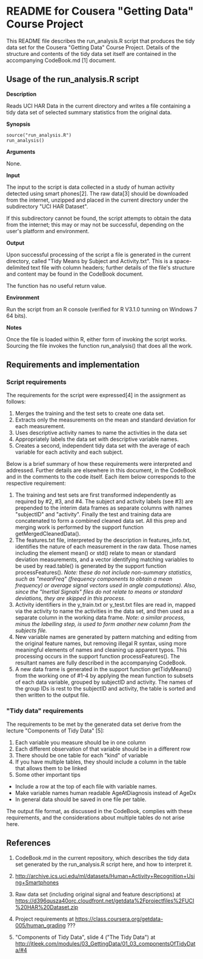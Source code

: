 
README for Cousera "Getting Data" Course Project
========================================================

This README file describes the run_analysis.R script that produces the tidy data set  for the Cousera "Getting Data" Course Project. Details of the structure and contents of the tidy data set itself are contained in the accompanying CodeBook.md [1] document.

 
Usage of the run_analysis.R script
--------------------------

**Description**

Reads UCI HAR Data in the current directory and writes a file containing a tidy data set of selected summary statistics from the original data.

**Synopsis**

    source("run_analysis.R")
    run_analysis()

**Arguments**

None.

**Input**

The input to the script is data collected in a study of human activity detected using smart phones[2]. The raw data[3] should be downloaded from the internet, unzipped and placed in the current directory under the subdirectory "UCI HAR Dataset".

If this subdirectory cannot be found, the script attempts to obtain the data from the internet; this may or may not be successful, depending on the user's platform and environment.
 
**Output**

Upon successful processing of the script a file is generated in the current directory, called "Tidy Means by Subject and Activity.txt". This is a space-delimited text file with column headers; further details of the file's structure and content may be found in the CodeBook document.

The function has no useful return value.

**Environment**

Run the script from an R console (verified for R V3.1.0 tunning on Windows 7 64 bits). 

**Notes**

Once the file is loaded within R, either form of invoking the script works. Sourcing the file invokes the function run_analysis() that does all the work.


Requirements and implementation
------------

### Script requirements

The requirements for the script were expressed[4] in the assignment as follows:
 
  1. Merges the training and the test sets to create one data set.
  2. Extracts only the measurements on the mean and standard deviation  for each measurement.
  3. Uses descriptive activity names to name the activities in the data set
  4. Appropriately labels the data set with descriptive variable names.
  5. Creates a second, independent tidy data set with the average of each variable for each activity and each subject. 

Below is a brief summary of how these requirements were interpreted and addressed. Further details are elsewhere in this document, in the CodeBook and in the comments to the code itself. Each item below corresponds to the respective requirement:

  1. The training and test sets are first transformed independently as required by #2, #3, and #4. The subject and activity labels (see #3) are prepended to the interim data frames as separate columns with names "subjectID" and "activity". Finally the test and training data are concatenated to form a combined cleaned data set. All this prep and merging work is performed by the support function getMergedCleanedData().
  2. The features.txt file, interpreted by the description in features_info.txt, identifies the nature of each measurement in the raw data. Those names including the element  mean() or std() relate to mean or standard deviation measurements, and a vector identifying matching variables to be used by read.table() is generated by the support function processFeatures(). *Note: these do not include non-summary statistics, such as "meanFreq" (frequency components to obtain a mean frequency) or average signal  vectors used in angle computations). Also, since the "Inertial Signals" files do not relate to means or standard deviations, they are skipped in this process.*
  3. Activity identifiers in the y_train.txt or y_test.txt files are read in, mapped via the activity to name the activities in the data set, and then used as a separate column in the working data frame. *Note: a similar process, minus the labelling step, is used to form another new column from the subjects file.*
  4. New variable names are generated by pattern matching and editing from the original feature names, but removing illegal R syntax, using more meaningful elements of names and cleaning up apparent typos. This processing occurs in the support function processFeatures(). The resultant names are fully described in the accompanying CodeBook.
  5. A new data frame is generated in the support function getTidyMeans() from the working one of #1-4 by applying the mean function to subsets of each data variable, grouped by subjectID and activity. The names of the group IDs is rest to the subjectID and activity, the table is sorted and then written to the output file.

### "Tidy data" requirements

The requirements to be met by the generated data set derive from the lecture "Components of Tidy Data" [5]:

1. Each variable you measure should be in one column
2. Each different observation of that variable should be in a different row
3. There should be one table for each "kind" of variable
4. If you have multiple tables, they should include a column in the table that allows them to be linked
5. Some other important tips
  - Include a row at the top of each file with variable names.
  - Make variable names human readable AgeAtDiagnosis instead of AgeDx
  - In general data should be saved in one file per table.

The output file format, as discussed in the CodeBook, complies with these requirements, and the considerations about multiple tables do not arise here.


References
----------

1.  CodeBook.md in the current repository, which describes the tidy data set generated by the run_analysis.R script here, and how to interpret it. 

2.  http://archive.ics.uci.edu/ml/datasets/Human+Activity+Recognition+Using+Smartphones 

3.  Raw data set (including original signal and feature descriptions) at
    https://d396qusza40orc.cloudfront.net/getdata%2Fprojectfiles%2FUCI%20HAR%20Dataset.zip 

4.  Project requirements at https://class.coursera.org/getdata-005/human_grading ???

5. "Components of Tidy Data", slide 4 ("The Tidy Data") at http://jtleek.com/modules/03_GettingData/01_03_componentsOfTidyData/#4